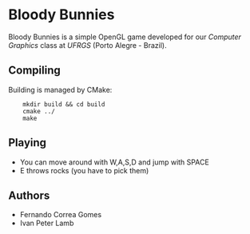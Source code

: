 # Bloody Bunnies
Bloody Bunnies is a simple OpenGL game developed for our *Computer Graphics* class at *UFRGS* (Porto Alegre - Brazil).

## Compiling
Building is managed by CMake:
~~~
    mkdir build && cd build
    cmake ../
    make
~~~

## Playing
- You can move around with W,A,S,D and jump with SPACE
- E throws rocks (you have to pick them)

## Authors
- Fernando Correa Gomes
- Ivan Peter Lamb
